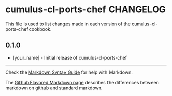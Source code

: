 cumulus-cl-ports-chef CHANGELOG
===============================

This file is used to list changes made in each version of the cumulus-cl-ports-chef cookbook.

0.1.0
-----
- [your_name] - Initial release of cumulus-cl-ports-chef

- - -
Check the [Markdown Syntax Guide](http://daringfireball.net/projects/markdown/syntax) for help with Markdown.

The [Github Flavored Markdown page](http://github.github.com/github-flavored-markdown/) describes the differences between markdown on github and standard markdown.
